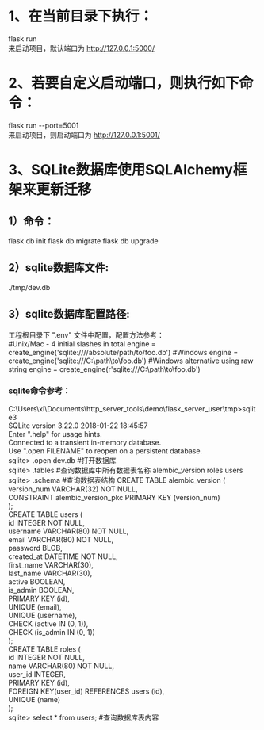 # 1、在当前目录下执行：    
flask run   
来启动项目，默认端口为 http://127.0.0.1:5000/    
# 2、若要自定义启动端口，则执行如下命令：        
flask run --port=5001    
来启动项目，则启动端口为 http://127.0.0.1:5001/    
# 3、SQLite数据库使用SQLAlchemy框架来更新迁移    
## 1）命令：    
flask db init
flask db migrate
flask db upgrade    
## 2）sqlite数据库文件:     
./tmp/dev.db
## 3）sqlite数据库配置路径:    
工程根目录下 ".env" 文件中配置，配置方法参考：    
\#Unix/Mac - 4 initial slashes in total
engine = create_engine('sqlite:////absolute/path/to/foo.db')
\#Windows
engine = create_engine('sqlite:///C:\\path\\to\\foo.db')
\#Windows alternative using raw string
engine = create_engine(r'sqlite:///C:\path\to\foo.db')

### sqlite命令参考：
C:\Users\xl\Documents\http_server_tools\demo\flask_server_user\tmp>sqlite3    
SQLite version 3.22.0 2018-01-22 18:45:57    
Enter ".help" for usage hints.    
Connected to a transient in-memory database.    
Use ".open FILENAME" to reopen on a persistent database.    
sqlite> .open dev.db     \#打开数据库    
sqlite> .tables          \#查询数据库中所有数据表名称
alembic_version  roles            users       
sqlite> .schema    \#查询数据表结构
CREATE TABLE alembic_version (     
        version_num VARCHAR(32) NOT NULL,    
        CONSTRAINT alembic_version_pkc PRIMARY KEY (version_num)    
);    
CREATE TABLE users (    
        id INTEGER NOT NULL,    
        username VARCHAR(80) NOT NULL,    
        email VARCHAR(80) NOT NULL,    
        password BLOB,    
        created_at DATETIME NOT NULL,    
        first_name VARCHAR(30),    
        last_name VARCHAR(30),    
        active BOOLEAN,    
        is_admin BOOLEAN,    
        PRIMARY KEY (id),    
        UNIQUE (email),    
        UNIQUE (username),    
        CHECK (active IN (0, 1)),    
        CHECK (is_admin IN (0, 1))    
);    
CREATE TABLE roles (    
        id INTEGER NOT NULL,    
        name VARCHAR(80) NOT NULL,    
        user_id INTEGER,    
        PRIMARY KEY (id),    
        FOREIGN KEY(user_id) REFERENCES users (id),    
        UNIQUE (name)    
);     
sqlite> select * from users;    \#查询数据库表内容